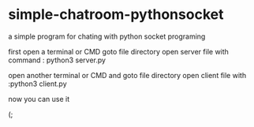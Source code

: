 # simple-chatroom-pythonsocket
a simple program for chating with python socket programing

first open a terminal or CMD 
goto file directory 
open server file with command : python3 server.py

open another terminal or CMD and goto file directory 
open client file with :python3 client.py

now you can use it 

(;
